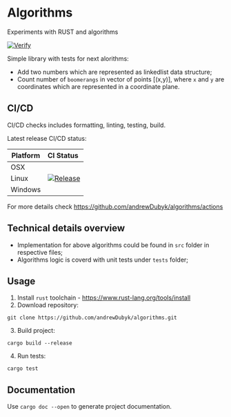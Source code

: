 # Algorithms
Experiments with RUST and algorithms

[![Verify](https://github.com/andrewDubyk/algorithms/actions/workflows/verify.yaml/badge.svg)](https://github.com/andrewDubyk/algorithms/actions/workflows/verify.yaml)


Simple library with tests for next alorithms:

- Add two numbers which are represented as linkedlist data structure;
- Count number of `boomerangs` in vector of points [(x,y)], where `x` and `y` are coordinates which are represented in a coordinate plane.


## CI/CD

CI/CD checks includes formatting, linting, testing, build.

Latest release CI/CD status:

Platform | CI Status
---------|:---------
OSX      | 
Linux    | [![Release](https://github.com/andrewDubyk/algorithms/actions/workflows/release.yaml/badge.svg)](https://github.com/andrewDubyk/algorithms/actions/workflows/release.yaml)
Windows  | 

For more details check https://github.com/andrewDubyk/algorithms/actions

## Technical details overview

- Implementation for above algorithms could be found in `src` folder in respective files;
- Algorithms logic is coverd with unit tests under `tests` folder;

## Usage

1. Install `rust` toolchain - https://www.rust-lang.org/tools/install
2. Download repository:
```
git clone https://github.com/andrewDubyk/algorithms.git
```

3. Build project:
```
cargo build --release
```

4. Run tests:
```
cargo test
```

## Documentation

Use `cargo doc --open` to generate project documentation.
